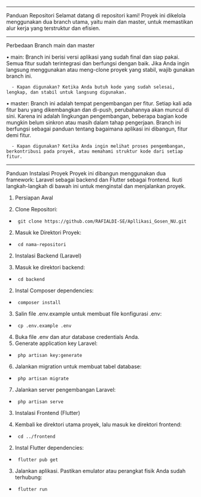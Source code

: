 ________________________________________
Panduan Repositori
Selamat datang di repositori kami! Proyek ini dikelola menggunakan dua branch utama, yaitu main dan master, untuk memastikan alur kerja yang terstruktur dan efisien.
________________________________________
Perbedaan Branch main dan master

•	main: Branch ini berisi versi aplikasi yang sudah final dan siap pakai. Semua fitur sudah terintegrasi dan berfungsi dengan baik. Jika Anda ingin langsung menggunakan atau meng-clone proyek yang stabil, wajib gunakan branch ini.

      - Kapan digunakan? Ketika Anda butuh kode yang sudah selesai, lengkap, dan stabil untuk langsung digunakan.
      
•	master: Branch ini adalah tempat pengembangan per fitur. Setiap kali ada fitur baru yang dikembangkan dan di-push, perubahannya akan muncul di sini. Karena ini adalah lingkungan pengembangan, beberapa bagian kode mungkin belum sinkron atau masih dalam tahap pengerjaan. Branch ini berfungsi sebagai panduan tentang bagaimana aplikasi ini dibangun, fitur demi fitur.

      - Kapan digunakan? Ketika Anda ingin melihat proses pengembangan, berkontribusi pada proyek, atau memahami struktur kode dari setiap fitur.
________________________________________
Panduan Instalasi Proyek
Proyek ini dibangun menggunakan dua framework: Laravel sebagai backend dan Flutter sebagai frontend. Ikuti langkah-langkah di bawah ini untuk menginstal dan menjalankan proyek.
1. Persiapan Awal
   
  1.	Clone Repositori:
  
  -      git clone https://github.com/RAFIALDI-SE/Apllikasi_Gosen_NU.git
  
  2.	Masuk ke Direktori Proyek:

  -      cd nama-repositori

2. Instalasi Backend (Laravel)
   
  1.	Masuk ke direktori backend:
  
  -      cd backend
  
  2.	Instal Composer dependencies:
  
  -      composer install
  
  3.	Salin file .env.example untuk membuat file konfigurasi .env:
  
  -      cp .env.example .env
  
  4.	Buka file .env dan atur database credentials Anda.
  5.	Generate application key Laravel:
  
  -      php artisan key:generate
  
  6.	Jalankan migration untuk membuat tabel database:
  
  -      php artisan migrate
  
  7.	Jalankan server pengembangan Laravel:
     
  -      php artisan serve

3. Instalasi Frontend (Flutter)
   
  1.	Kembali ke direktori utama proyek, lalu masuk ke direktori frontend:
  
  -      cd ../frontend
  
  2.	Instal Flutter dependencies:
  
  -      flutter pub get
  
  3.	Jalankan aplikasi. Pastikan emulator atau perangkat fisik Anda sudah terhubung:
  -      flutter run


